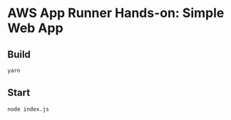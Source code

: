 # AWS App Runner Hands-on: Simple Web App

## Build

```bash
yarn
```

## Start

```bash
node index.js
```
